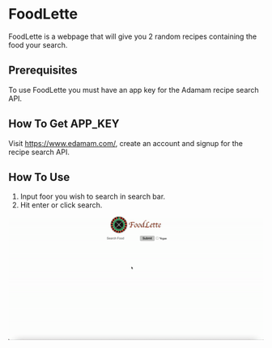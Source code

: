 # FoodLette

FoodLette is a webpage that will give you 2 random recipes containing the food your search.

## Prerequisites

To use FoodLette you must have an app key for the Adamam recipe search API.

## How To Get APP_KEY

Visit https://www.edamam.com/, create an account and signup for the recipe search API.

## How To Use

1. Input foor you wish to search in search bar.
2. Hit enter or click search.

![](https://github.com/flugelg/phase_1_project/blob/main/HowTo.gif)
